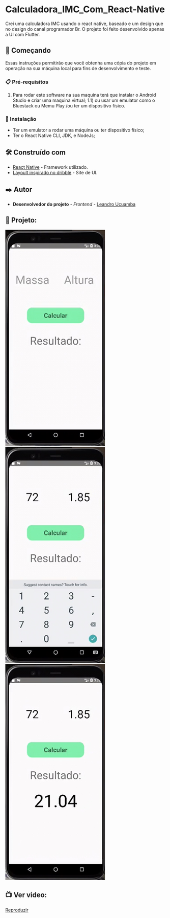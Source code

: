 # Calculadora_IMC_Com_React-Native
 Crei uma calculadora IMC usando o react native, baseado e um design que no design do canal programador Br. O projeto foi feito desenvolvido apenas a UI com Flutter.
 
 ## 🚀 Começando
 
Essas instruções permitirão que você obtenha uma cópia do projeto em operação na sua máquina local para fins de desenvolvimento e teste.

### 📋 Pré-requisitos

1) Para rodar este software na sua maquina terá que instalar o Android Studio e criar uma maquina virtual;
1.1) ou usar um emulator como o Bluestack ou Memu Play /ou ter um dispositivo físico. 


### 🔧 Instalação

- Ter um emulator a rodar uma máquina ou ter dispositivo físico;
- Ter o React Native CLI, JDK, e NodeJs;


## 🛠️ Construído com

* [React Native](https://reactnative.dev/) - Framework utilizado.
* [Layoult inspirado no dribble](https://dribbble.com/) - Site de UI.


## ✒️ Autor

* **Desenvolvedor do projeto** - *Frontend* - [Leandro Ucuamba](https://github.com/LeandroUcuamba)


## 📄 Projeto:

![imagem projeto](https://github.com/LeandroUcuamba/Calculadora_IMC_com_React-Native/blob/main/imgReadme/img1.jpg)
![imagem projeto](https://github.com/LeandroUcuamba/Calculadora_IMC_com_React-Native/blob/main/imgReadme/img2.jpg)
![imagem projeto](https://github.com/LeandroUcuamba/Calculadora_IMC_com_React-Native/blob/main/imgReadme/img3.jpg)


## 📺 Ver video:

[Reproduzir](https://www.linkedin.com/feed/update/urn:li:activity:6991792722466476032/)
